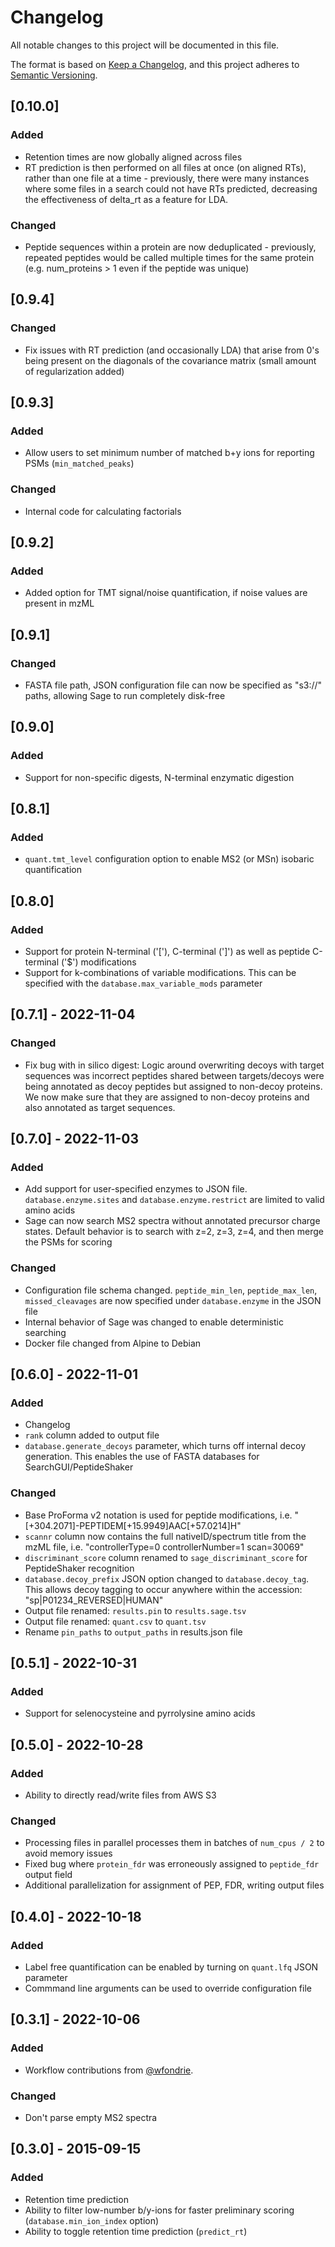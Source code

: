 # Changelog
All notable changes to this project will be documented in this file.

The format is based on [Keep a Changelog](https://keepachangelog.com/en/1.0.0/),
and this project adheres to [Semantic Versioning](https://semver.org/spec/v2.0.0.html).

## [0.10.0]
### Added
- Retention times are now globally aligned across files
- RT prediction is then performed on all files at once (on aligned RTs), rather than one file at a time - previously, there were many instances where some files in a search could not have RTs predicted, decreasing the effectiveness of delta_rt as a feature for LDA.

### Changed
- Peptide sequences within a protein are now deduplicated - previously, repeated peptides would be called multiple times for the same protein (e.g. num_proteins > 1 even if the peptide was unique)

## [0.9.4]
### Changed
- Fix issues with RT prediction (and occasionally LDA) that arise from 0's being present on the diagonals of the covariance matrix (small amount of regularization added)

## [0.9.3]
### Added
- Allow users to set minimum number of matched b+y ions for reporting PSMs (`min_matched_peaks`)

### Changed
- Internal code for calculating factorials

## [0.9.2]
### Added
- Added option for TMT signal/noise quantification, if noise values are present in mzML

## [0.9.1]
### Changed
- FASTA file path, JSON configuration file can now be specified as "s3://" paths, allowing Sage to run completely disk-free

## [0.9.0]
### Added
- Support for non-specific digests, N-terminal enzymatic digestion

## [0.8.1]
### Added
- `quant.tmt_level` configuration option to enable MS2 (or MSn) isobaric quantification

## [0.8.0]
### Added
- Support for protein N-terminal ('['), C-terminal (']') as well as peptide C-terminal ('$') modifications
- Support for k-combinations of variable modifications. This can be specified with the `database.max_variable_mods` parameter

## [0.7.1] - 2022-11-04
### Changed
- Fix bug with in silico digest: Logic around overwriting decoys with target sequences was incorrect peptides shared between targets/decoys were being annotated as decoy peptides but assigned to non-decoy proteins. We now make sure that they are assigned to non-decoy proteins and also annotated as target sequences.

## [0.7.0] - 2022-11-03
### Added
- Add support for user-specified enzymes to JSON file.  `database.enzyme.sites` and `database.enzyme.restrict` are limited to valid amino acids
- Sage can now search MS2 spectra without annotated precursor charge states. Default behavior is to search with z=2, z=3, z=4, and then merge the PSMs for scoring

### Changed
- Configuration file schema changed. `peptide_min_len`, `peptide_max_len`, `missed_cleavages` are now specified under `database.enzyme` in the JSON file
- Internal behavior of Sage was changed to enable deterministic searching
- Docker file changed from Alpine to Debian


## [0.6.0] - 2022-11-01
### Added
- Changelog
- `rank` column added to output file
- `database.generate_decoys` parameter, which turns off internal decoy generation. This enables the use of FASTA databases for SearchGUI/PeptideShaker

### Changed
- Base ProForma v2 notation is used for peptide modifications, i.e. "\[+304.2071\]-PEPTIDEM\[+15.9949\]AAC\[+57.0214\]H"
- `scannr` column now contains the full nativeID/spectrum title from the mzML file, i.e. "controllerType=0 controllerNumber=1 scan=30069"
- `discriminant_score` column renamed to `sage_discriminant_score` for PeptideShaker recognition
- `database.decoy_prefix` JSON option changed to `database.decoy_tag`. This allows decoy tagging to occur anywhere within the accession: "sp|P01234_REVERSED|HUMAN"
- Output file renamed:  `results.pin` to `results.sage.tsv`
- Output file renamed: `quant.csv` to `quant.tsv`
- Rename `pin_paths` to `output_paths` in results.json file


## [0.5.1] - 2022-10-31
### Added
- Support for selenocysteine and pyrrolysine amino acids

## [0.5.0] - 2022-10-28
### Added
- Ability to directly read/write files from AWS S3

### Changed
- Processing files in parallel processes them in batches of `num_cpus / 2` to avoid memory issues
- Fixed bug where `protein_fdr` was erroneously assigned to `peptide_fdr` output field
- Additional parallelization for assignment of PEP, FDR, writing output files

## [0.4.0] - 2022-10-18
### Added
- Label free quantification can be enabled by turning on `quant.lfq` JSON parameter 
- Commmand line arguments can be used to override configuration file

## [0.3.1] - 2022-10-06
### Added
- Workflow contributions from [@wfondrie](https://github.com/wfondrie).

### Changed
- Don't parse empty MS2 spectra

## [0.3.0] - 2015-09-15
### Added
- Retention time prediction
- Ability to filter low-number b/y-ions for faster preliminary scoring (`database.min_ion_index` option)
- Ability to toggle retention time prediction (`predict_rt`)